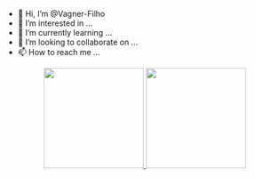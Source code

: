 - 👋 Hi, I’m @Vagner-Filho
- 👀 I’m interested in ...
- 🌱 I’m currently learning ...
- 💞️ I’m looking to collaborate on ...
- 📫 How to reach me ...

<!---
Vagner-Filho/Vagner-Filho is a ✨ special ✨ repository because its `README.md` (this file) appears on your GitHub profile.
You can click the Preview link to take a look at your changes.
--->

<div align="center">
  <a href="https://github.com/Vagner-Filho">
  <img height="180em" src="https://github-readme-stats.vercel.app/api?username=Vagner-Filho&show_icons=true&theme=dracula&include_all_commits=true&count_private=true"/>
  <img height="180em" src="https://github-readme-stats.vercel.app/api/top-langs/?username=Vagner-Filho&layout=compact&langs_count=7&theme=dracula"/>
</div>
